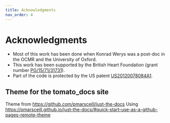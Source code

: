 ```yaml
---
title: Acknowledgments
nav_order: 4
---
```


# Acknowledgments

* Most of this work has been done when Konrad Werys was a post-doc in the OCMR and the University of Oxford.
* This work has been supported by the British Heart Foundation (grant number [PG/15/71/31731](https://www.bhf.org.uk/research-projects/analysis-of-diffuse-fibrosis-with-t1-mapping-in-the-cmr-in-hypertrophic-cardiomyopathy-hcmr-study)).
* Part of the code is protected by the US patent [US20120078084A1](https://patents.google.com/patent/US20120078084A1/en).

## Theme for the tomato_docs site
Theme from <https://github.com/pmarsceill/just-the-docs>
Using <https://pmarsceill.github.io/just-the-docs/#quick-start-use-as-a-github-pages-remote-theme>
